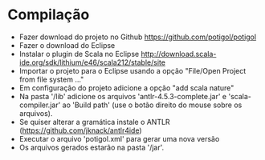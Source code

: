 # Compilação

 - Fazer download do projeto no Github https://github.com/potigol/potigol
 - Fazer o download do Eclipse
 - Instalar o plugin de Scala no Eclipse http://download.scala-ide.org/sdk/lithium/e46/scala212/stable/site
 - Importar o projeto para o Eclipse usando a opção "File/Open Project from file system ..."
 - Em configuração do projeto adicione a opção "add scala nature"
 - Na pasta '/lib' adicione os arquivos 'antlr-4.5.3-complete.jar' e 'scala-compiler.jar' ao 'Build path' (use o botão direito do mouse sobre os arquivos).
 - Se quiser alterar a gramática instale o ANTLR (https://github.com/jknack/antlr4ide)
 - Executar o arquivo 'potigol.xml' para gerar uma nova versão
 - Os arquivos gerados estarão na pasta '/jar'.
